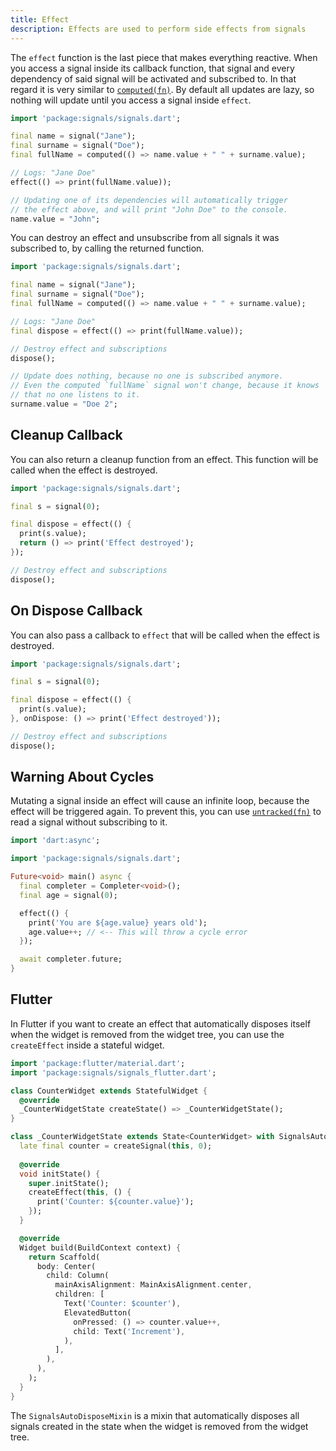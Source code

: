 ```yaml
---
title: Effect
description: Effects are used to perform side effects from signals
---
```


The `effect` function is the last piece that makes everything reactive. When you access a signal inside its callback function, that signal and every dependency of said signal will be activated and subscribed to. In that regard it is very similar to [`computed(fn)`](/core/computed). By default all updates are lazy, so nothing will update until you access a signal inside `effect`.

```dart
import 'package:signals/signals.dart';

final name = signal("Jane");
final surname = signal("Doe");
final fullName = computed(() => name.value + " " + surname.value);

// Logs: "Jane Doe"
effect(() => print(fullName.value));

// Updating one of its dependencies will automatically trigger
// the effect above, and will print "John Doe" to the console.
name.value = "John";
```

You can destroy an effect and unsubscribe from all signals it was subscribed to, by calling the returned function.

```dart
import 'package:signals/signals.dart';

final name = signal("Jane");
final surname = signal("Doe");
final fullName = computed(() => name.value + " " + surname.value);

// Logs: "Jane Doe"
final dispose = effect(() => print(fullName.value));

// Destroy effect and subscriptions
dispose();

// Update does nothing, because no one is subscribed anymore.
// Even the computed `fullName` signal won't change, because it knows
// that no one listens to it.
surname.value = "Doe 2";
```

## Cleanup Callback

You can also return a cleanup function from an effect. This function will be called when the effect is destroyed.

```dart
import 'package:signals/signals.dart';

final s = signal(0);

final dispose = effect(() {
  print(s.value);
  return () => print('Effect destroyed');
});

// Destroy effect and subscriptions
dispose();
```

## On Dispose Callback

You can also pass a callback to `effect` that will be called when the effect is destroyed.

```dart
import 'package:signals/signals.dart';

final s = signal(0);

final dispose = effect(() {
  print(s.value);
}, onDispose: () => print('Effect destroyed'));

// Destroy effect and subscriptions
dispose();
```

## Warning About Cycles

Mutating a signal inside an effect will cause an infinite loop, because the effect will be triggered again. To prevent this, you can use [`untracked(fn)`](/core/untracked) to read a signal without subscribing to it.

```dart
import 'dart:async';

import 'package:signals/signals.dart';

Future<void> main() async {
  final completer = Completer<void>();
  final age = signal(0);

  effect(() {
    print('You are ${age.value} years old');
    age.value++; // <-- This will throw a cycle error
  });

  await completer.future;
}
```

## Flutter

In Flutter if you want to create an effect that automatically disposes itself when the widget is removed from the widget tree, you can use the `createEffect` inside a stateful widget.

```dart
import 'package:flutter/material.dart';
import 'package:signals/signals_flutter.dart';

class CounterWidget extends StatefulWidget {
  @override
  _CounterWidgetState createState() => _CounterWidgetState();
}

class _CounterWidgetState extends State<CounterWidget> with SignalsAutoDisposeMixin {
  late final counter = createSignal(this, 0);
  
  @override
  void initState() {
    super.initState();
    createEffect(this, () {
      print('Counter: ${counter.value}');
    });
  }

  @override
  Widget build(BuildContext context) {
    return Scaffold(
      body: Center(
        child: Column(
          mainAxisAlignment: MainAxisAlignment.center,
          children: [
            Text('Counter: $counter'),
            ElevatedButton(
              onPressed: () => counter.value++,
              child: Text('Increment'),
            ),
          ],
        ),
      ),
    );
  }
}
```

The `SignalsAutoDisposeMixin` is a mixin that automatically disposes all signals created in the state when the widget is removed from the widget tree.
